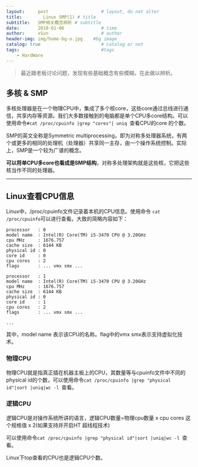 ```yaml
---
layout:     post                    # layout, do not alter
title:        Linux SMP(1) # title
subtitle:   SMP相关概念辨析 # subtitle
date:       2018-01-06              # time
author:     xSun                    # author
header-img: img/home-bg-o.jpg    #bg image
catalog: true                       # catalog or not
tags:                               #tags
    - HardWare
---
```


>最近跟老板讨论问题，发现有些基础概念有些模糊，在此做以辨析。

## 多核 & SMP 
多核处理器是在一个物理CPU中，集成了多个核core，这些core通过总线进行通信，共享内存等资源。我们大多数接触到的电脑都是单个CPU多core结构。可以使用命令`#cat /proc/cpuinfo |grep "cores"| uniq `查看CPU的core 的个数。

SMP的英文全称是Symmetric multiprocessing，即为对称多处理器系统，有两个或更多的相同的处理机（处理器）共享同一主存，由一个操作系统控制。实际上，SMP是一个较为广谱的概念。

**可以将单CPU多core也看成是SMP结构**，对称多处理架构就是这些核，它把这些核当作不同的处理器。

---

## Linux查看CPU信息
Linux中，/proc/cpuinfo文件记录着本机的CPU信息。使用命令 `cat /proc/cpuinfo`可以进行查看。大致的简略内容如下：

``` stylus
processor	: 0
model name	: Intel(R) Core(TM) i5-3470 CPU @ 3.20GHz
cpu MHz		: 1676.757
cache size	: 6144 KB
physical id	: 0
core id		: 0
cpu cores	: 2
flags		: ... vmx smx ...

processor	: 1
model name	: Intel(R) Core(TM) i5-3470 CPU @ 3.20GHz
cpu MHz		: 1676.757
cache size	: 6144 KB
physical id	: 0
core id		: 1
cpu cores	: 2
flags		: ... vmx smx ...

...
```
其中，model name 表示该CPU的名称。flag中的vmx smx表示支持虚拟化技术。
### 物理CPU

物理CPU就是指真正插在机器主板上的CPU，其数量等与cpuinfo文件中不同的physical id的个数，可以使用命令`cat /proc/cpuinfo |grep "physical id"|sort |uniq|wc -l `查看。

### 逻辑CPU

逻辑CPU是对操作系统所讲的语言，逻辑CPU数量=物理cpu数量 x cpu cores 这个规格值 x 2(如果支持并开启HT 超线程技术)

可以使用命令`cat /proc/cpuinfo |grep "physical id"|sort |uniq|wc -l `查看。

Linux下top查看的CPU也是逻辑CPU个数。


